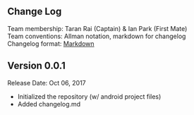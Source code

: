 ## Change Log

Team membership:  Taran Rai (Captain) & Ian Park (First Mate)  
Team conventions: Allman notation, markdown for changelog  
Changelog format: [Markdown](https://github.com/adam-p/markdown-here/wiki/Markdown-Cheatsheet) 

## Version 0.0.1

Release Date: Oct 06, 2017

- Initialized the repository (w/ android project files)
- Added changelog.md